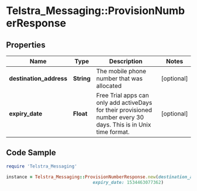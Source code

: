 # Telstra_Messaging::ProvisionNumberResponse

## Properties

Name | Type | Description | Notes
------------ | ------------- | ------------- | -------------
**destination_address** | **String** | The mobile phone number that was allocated | [optional] 
**expiry_date** | **Float** | Free Trial apps can only add activeDays for their provisioned number every 30 days. This is in Unix time format. | [optional] 

## Code Sample

```ruby
require 'Telstra_Messaging'

instance = Telstra_Messaging::ProvisionNumberResponse.new(destination_address: +61412345678,
                                 expiry_date: 1534463077362)
```



